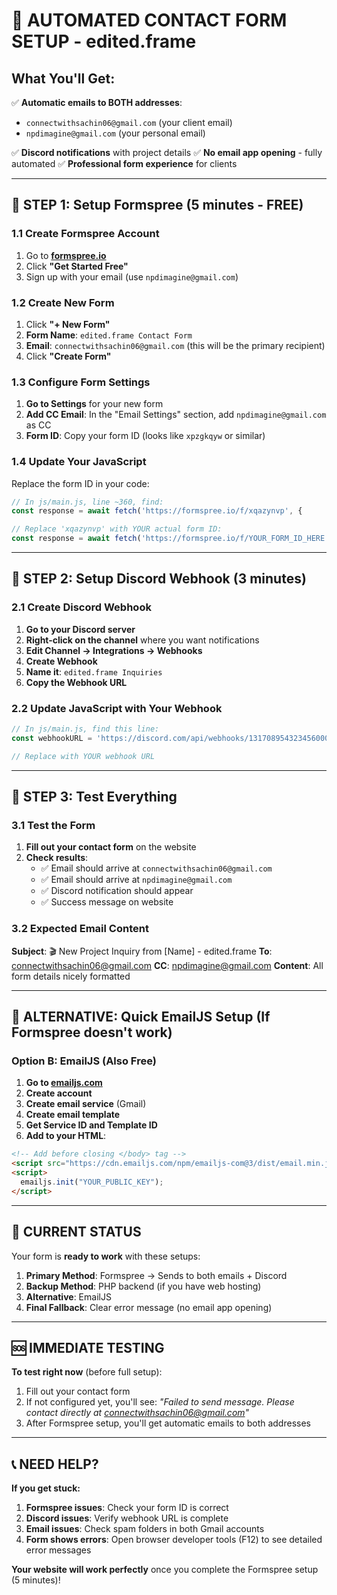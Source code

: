 # 🚀 AUTOMATED CONTACT FORM SETUP - edited.frame

## What You'll Get:
✅ **Automatic emails to BOTH addresses**:
- `connectwithsachin06@gmail.com` (your client email)
- `npdimagine@gmail.com` (your personal email)

✅ **Discord notifications** with project details
✅ **No email app opening** - fully automated
✅ **Professional form experience** for clients

---

## 🎯 STEP 1: Setup Formspree (5 minutes - FREE)

### 1.1 Create Formspree Account
1. Go to **[formspree.io](https://formspree.io)**
2. Click **"Get Started Free"**
3. Sign up with your email (use `npdimagine@gmail.com`)

### 1.2 Create New Form
1. Click **"+ New Form"**
2. **Form Name**: `edited.frame Contact Form`
3. **Email**: `connectwithsachin06@gmail.com` (this will be the primary recipient)
4. Click **"Create Form"**

### 1.3 Configure Form Settings
1. **Go to Settings** for your new form
2. **Add CC Email**: In the "Email Settings" section, add `npdimagine@gmail.com` as CC
3. **Form ID**: Copy your form ID (looks like `xpzgkqyw` or similar)

### 1.4 Update Your JavaScript
Replace the form ID in your code:

```javascript
// In js/main.js, line ~360, find:
const response = await fetch('https://formspree.io/f/xqazynvp', {

// Replace 'xqazynvp' with YOUR actual form ID:
const response = await fetch('https://formspree.io/f/YOUR_FORM_ID_HERE', {
```

---

## 🎯 STEP 2: Setup Discord Webhook (3 minutes)

### 2.1 Create Discord Webhook
1. **Go to your Discord server**
2. **Right-click on the channel** where you want notifications
3. **Edit Channel → Integrations → Webhooks**
4. **Create Webhook**
5. **Name it**: `edited.frame Inquiries`
6. **Copy the Webhook URL**

### 2.2 Update JavaScript with Your Webhook
```javascript
// In js/main.js, find this line:
const webhookURL = 'https://discord.com/api/webhooks/1317089543234560000/abcdefghijklmnopqrstuvwxyz1234567890ABCDEFGHIJKLMNOPQRSTUVWXYZ123456789';

// Replace with YOUR webhook URL
```

---

## 🎯 STEP 3: Test Everything

### 3.1 Test the Form
1. **Fill out your contact form** on the website
2. **Check results**:
   - ✅ Email should arrive at `connectwithsachin06@gmail.com`
   - ✅ Email should arrive at `npdimagine@gmail.com`
   - ✅ Discord notification should appear
   - ✅ Success message on website

### 3.2 Expected Email Content
**Subject**: 🎬 New Project Inquiry from [Name] - edited.frame
**To**: connectwithsachin06@gmail.com
**CC**: npdimagine@gmail.com
**Content**: All form details nicely formatted

---

## 🎯 ALTERNATIVE: Quick EmailJS Setup (If Formspree doesn't work)

### Option B: EmailJS (Also Free)
1. **Go to [emailjs.com](https://emailjs.com)**
2. **Create account**
3. **Create email service** (Gmail)
4. **Create email template**
5. **Get Service ID and Template ID**
6. **Add to your HTML**:

```html
<!-- Add before closing </body> tag -->
<script src="https://cdn.emailjs.com/npm/emailjs-com@3/dist/email.min.js"></script>
<script>
  emailjs.init("YOUR_PUBLIC_KEY");
</script>
```

---

## 📧 CURRENT STATUS

Your form is **ready to work** with these setups:

1. **Primary Method**: Formspree → Sends to both emails + Discord
2. **Backup Method**: PHP backend (if you have web hosting)
3. **Alternative**: EmailJS
4. **Final Fallback**: Clear error message (no email app opening)

---

## 🆘 IMMEDIATE TESTING

**To test right now** (before full setup):
1. Fill out your contact form
2. If not configured yet, you'll see: *"Failed to send message. Please contact directly at connectwithsachin06@gmail.com"*
3. After Formspree setup, you'll get automatic emails to both addresses

---

## 📞 NEED HELP?

**If you get stuck:**
1. **Formspree issues**: Check your form ID is correct
2. **Discord issues**: Verify webhook URL is complete
3. **Email issues**: Check spam folders in both Gmail accounts
4. **Form shows errors**: Open browser developer tools (F12) to see detailed error messages

**Your website will work perfectly** once you complete the Formspree setup (5 minutes)!
